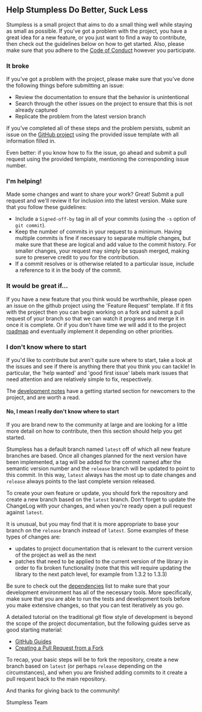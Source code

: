 ## Help Stumpless Do Better, Suck Less

Stumpless is a small project that aims to do a small thing well while staying as
small as possible. If you've got a problem with the project, you have a great
idea for a new feature, or you just want to find a way to contribute, then check
out the guidelines below on how to get started. Also, please make sure that you
adhere to the [Code of Conduct](CODE_OF_CONDUCT.md) however you participate.

### **It broke**

If you've got a problem with the project, please make sure that you've done the
following things before submitting an issue:

 * Review the documentation to ensure that the behavior is unintentional
 * Search through the other issues on the project to ensure that this is not
   already captured
 * Replicate the problem from the latest version branch

If you've completed all of these steps and the problem persists, submit an issue
on the [GitHub project](https://github.com/goatshriek/stumpless) using the
provided issue template with all information filled in.

Even better: if you know how to fix the issue, go ahead and submit a pull
request using the provided template, mentioning the corresponding issue number.

### **I'm helping!**

Made some changes and want to share your work? Great! Submit a pull request and
we'll review it for inclusion into the latest version. Make sure that you follow
these guidelines:
 * Include a `Signed-off-by` tag in all of your commits (using the `-s` option
   of `git commit`).
 * Keep the number of commits in your request to a minimum. Having multiple
   commits is fine if necessary to separate multiple changes, but make sure
   that these are logical and add value to the commit history. For smaller
   changes, your request may simply be squash merged, making sure to preserve
   credit to you for the contribution.
 * If a commit resolves or is otherwise related to a particular issue, include
   a reference to it in the body of the commit.

### **It would be great if...** 

If you have a new feature that you think would be worthwhile, please open an
issue on the github project using the 'Feature Request' template. If it fits
with the project then you can begin working on a fork and submit a pull
request of your branch so that we can watch it progress and merge it in once
it is complete. Or if you don't have time we will add it to the project
[roadmap](roadmap.md) and eventually implement it depending on other priorities.

### **I don't know where to start**

If you'd like to contribute but aren't quite sure where to start, take a look at
the issues and see if there is anything there that you think you can tackle! In
particular, the 'help wanted' and 'good first issue' labels mark issues that
need attention and are relatively simple to fix, respectively.

The [development notes](development.md) have a getting started section for
newcomers to the project, and are worth a read.

#### No, I mean I **really** don't know where to start

If you are brand new to the community at large and are looking for a little more
detail on how to contribute, then this section should help you get started.

Stumpless has a default branch named `latest` off of which all new feature
branches are based. Once all changes planned for the next version have been
implemented, a tag will be added for the commit named after the semantic version
number and the `release` branch will be updated to point to this commit. In this
way, `latest` always has the most up to date changes and `release` always points
to the last complete version released.

To create your own feature or update, you should fork the repository and create
a new branch based on the `latest` branch. Don't forget to update the ChangeLog
with your changes, and when you're ready open a pull request against `latest`.

It is unusual, but you may find that it is more appropriate to base your branch
on the `release` branch instead of `latest`. Some examples of these types of
changes are:
 * updates to project documentation that is relevant to the current version of
   the project as well as the next
 * patches that need to be applied to the current version of the library in
   order to fix broken functionality (note that this will require updating the
   library to the next patch level, for example from 1.3.2 to 1.3.3)

Be sure to check out the [dependencies](dependencies.md) list to make sure that
your development environment has all of the necessary tools. More specifically,
make sure that you are able to run the tests and development tools before you
make extensive changes, so that you can test iteratively as you go.

A detailed tutorial on the traditional git flow style of development is beyond
the scope of the project documentation, but the following guides serve as good
starting material:
 * [GitHub Guides](https://guides.github.com/introduction/flow/)
 * [Creating a Pull Request from a Fork](https://help.github.com/en/github/collaborating-with-issues-and-pull-requests/creating-a-pull-request-from-a-fork)

To recap, your basic steps will be to fork the repository, create a new branch
based on `latest` (or perhaps `release` depending on the circumstances), and
when you are finished adding commits to it create a pull request back to the
main repository.

And thanks for giving back to the community!

Stumpless Team
